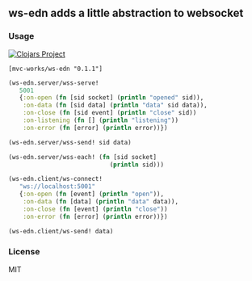 
ws-edn adds a little abstraction to websocket
------

### Usage

[![Clojars Project](https://img.shields.io/clojars/v/mvc-works/ws-edn.svg)](https://clojars.org/mvc-works/ws-edn)

```edn
[mvc-works/ws-edn "0.1.1"]
```

```clojure
(ws-edn.server/wss-serve!
   5001
   {:on-open (fn [sid socket] (println "opened" sid)),
    :on-data (fn [sid data] (println "data" sid data)),
    :on-close (fn [sid event] (println "close" sid))
    :on-listening (fn [] (println "listening"))
    :on-error (fn [error] (println error))})

(ws-edn.server/wss-send! sid data)

(ws-edn.server/wss-each! (fn [sid socket]
                            (println sid)))
```

```clojure
(ws-edn.client/ws-connect!
   "ws://localhost:5001"
   {:on-open (fn [event] (println "open")),
    :on-data (fn [data] (println "data" data)),
    :on-close (fn [event] (println "close"))
    :on-error (fn [error] (println error))})

(ws-edn.client/ws-send! data)
```

### License

MIT
